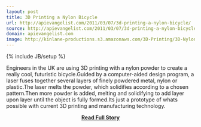 ```yaml
---
layout: post
title: 3D Printing a Nylon Bicycle
url: http://apievangelist.com/2011/03/07/3d-printing-a-nylon-bicycle/
source: http://apievangelist.com/2011/03/07/3d-printing-a-nylon-bicycle/
domain: apievangelist.com
image: http://kinlane-productions.s3.amazonaws.com/3D-Printing/3D-Nylon-Bike.jpg
---
```

{% include JB/setup %}<p>Engineers in the UK are using 3D printing with a nylon powder to create a really cool, futuristic bicycle.Guided by a computer-aided design program, a laser fuses together several layers of finely powdered metal, nylon or plastic.The laser melts the powder, which solidifies according to a chosen pattern.Then more powder is added, melting and solidifying to add layer upon layer until the object is fully formed.Its just a prototype of whats possible with current 3D printing and manufacturing technology.</p>
<center><p><a href="http://apievangelist.com/2011/03/07/3d-printing-a-nylon-bicycle/" style='padding:25px; font-sze:18px; font-weight: bold;'>Read Full Story</a></p></center>
